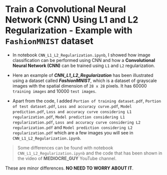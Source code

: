 # Train a Convolutional Neural Network (CNN) Using L1 and L2 Regularization - Example with `FashionMNIST` dataset

* In notebook `CNN_L1_L2_Regularization.ipynb`, I showed how image classification can be performed using CNN and how a **Convolutional Neural Network (CNN)** can be trained using `L1` and `L2` regularization.

* Here an example of _**CNN_L1_L2_Regularization**_ has been illustrated using a dataset called _**FashionMNIST**_, which is a dataset of grayscale images with the spatial dimension of `28 x 28` pixels. It has 60000 `training images` and 10000 `test images`.
 
* Apart from the code, I added `Portion of training dataset.pdf`, `Portion of test dataset.pdf`, `Loss and accuracy curve.pdf`, `Model prediction.pdf`, `Loss and accuracy curve considering L1 regularization.pdf`, `Model prediction considering L1 regularization.pdf`, `Loss and accuracy curve considering L2 regularization.pdf` and `Model prediction considering L2 regularization.pdf` which are a few images you will see in `CNN_L1_L2_Regularization.ipynb`.

> Some differences can be found with notebook `CNN_L1_L2_Regularization.ipynb` and the code that has been shown in the video of __MEDIOCRE_GUY__ YouTube channel.

These are minor differences. __NO NEED TO WORRY ABOUT IT__.
